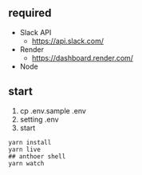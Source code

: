 ## required

* Slack API
  * https://api.slack.com/
* Render
  * https://dashboard.render.com/
* Node

## start

1. cp .env.sample .env
2. setting .env
3. start
```
yarn install
yarn live
## anthoer shell
yarn watch
```